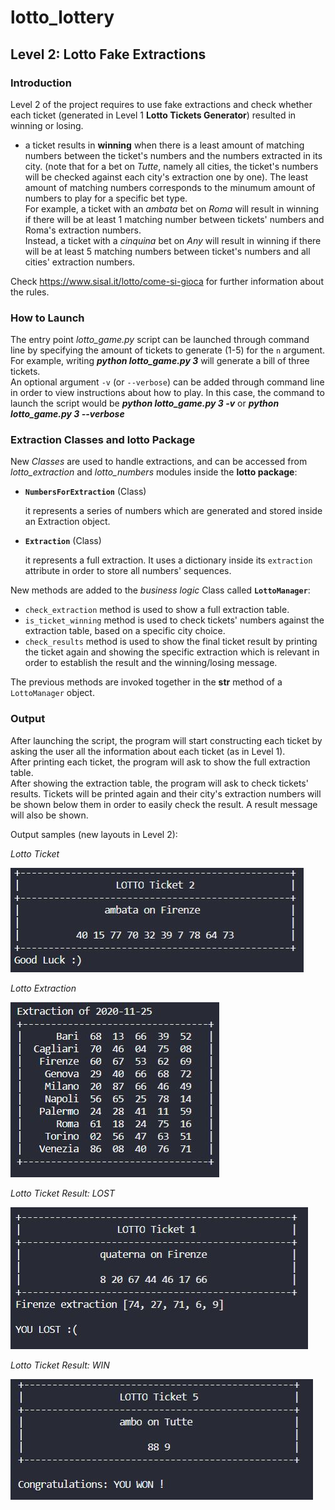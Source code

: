 # lotto_lottery
## Level 2: Lotto Fake Extractions

### Introduction
Level 2 of the project requires to use fake extractions and check whether each ticket (generated in Level 1 **Lotto Tickets Generator**) 
resulted in winning or losing.
- a ticket results in **winning** when there is a least amount of matching numbers between the ticket's numbers and the numbers
extracted in its city. (note that for a bet on *Tutte*, namely all cities, the ticket's numbers will be checked against each city's
extraction one by one).
The least amount of matching numbers corresponds to the minumum amount of numbers to play for a specific
bet type.<br>
For example, a ticket with an *ambata* bet on *Roma* will result in winning if there will be at least 1 matching number
between tickets' numbers and Roma's extraction numbers. <br>
Instead, a ticket with a *cinquina* bet on *Any* will result in winning if
there will be at least 5 matching numbers between ticket's numbers and all cities' extraction numbers.

Check <https://www.sisal.it/lotto/come-si-gioca> for further information about the rules.


### How to Launch
The entry point *lotto_game.py* script can be launched through command line by specifying the amount of tickets to generate (1-5) for the `n` argument. For example, writing ***python lotto_game.py 3*** will generate a bill of three tickets.<br> 
An optional argument `-v` (or `--verbose`) can be added through command line in order to view instructions about how to play. In this case,
the command to launch the script would be ***python lotto_game.py 3 -v*** or ***python lotto_game.py 3 --verbose***


### Extraction Classes and lotto Package
New *Classes* are used to handle extractions, and can be accessed from *lotto_extraction* and *lotto_numbers* modules inside the 
**lotto package**:

* **`NumbersForExtraction`** (Class)

    it represents a series of numbers which are generated and stored inside an Extraction object.

* **`Extraction`** (Class)

    it represents a full extraction. It uses a dictionary inside its `extraction` attribute in order to store all numbers' sequences.


New methods are added to the *business logic* Class called **`LottoManager`**:
- `check_extraction` method is used to show a full extraction table.
- `is_ticket_winning` method is used to check tickets' numbers against the extraction table, based on a specific city choice.
- `check_results` method is used to show the final ticket result by printing the ticket again and showing the specific extraction
which is relevant in order to establish the result and the winning/losing message.

The previous methods are invoked together in the __str__ method of a `LottoManager` object.


### Output
After launching the script, the program will start constructing each ticket by asking the user all the information about each ticket
(as in Level 1).<br>
After printing each ticket, the program will ask to show the full extraction table.<br>
After showing the extraction table, the program will ask to check tickets' results. Tickets will be printed again and their city's
extraction numbers will be shown below them in order to easily check the result. A result message will also be shown.

Output samples (new layouts in Level 2):

*Lotto Ticket*

![Lotto bill](docs/lotto-ticket-sample.JPG)

*Lotto Extraction*

![Lotto bill](docs/lotto-extraction-sample.JPG)

*Lotto Ticket Result: LOST*

![Lotto bill](docs/lotto-lost-sample.JPG)

*Lotto Ticket Result: WIN*

![Lotto bill](docs/lotto-winning-sample.JPG)
